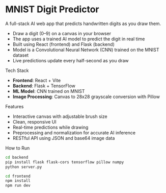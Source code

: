 # MNIST Digit Predictor

A full-stack AI web app that predicts handwritten digits as you draw them.

- Draw a digit (0–9) on a canvas in your browser  
- The app uses a trained AI model to predict the digit in real time  
- Built using React (frontend) and Flask (backend)  
- Model is a Convolutional Neural Network (CNN) trained on the MNIST dataset  
- Live predictions update every half-second as you draw  

Tech Stack

- **Frontend**: React + Vite  
- **Backend**: Flask + TensorFlow  
- **ML Model**: CNN trained on MNIST  
- **Image Processing**: Canvas to 28x28 grayscale conversion with Pillow  

Features

- Interactive canvas with adjustable brush size  
- Clean, responsive UI  
- Real-time predictions while drawing  
- Preprocessing and normalization for accurate AI inference  
- RESTful API using JSON and base64 image data  

How to Run

```bash
cd backend
pip install flask flask-cors tensorflow pillow numpy
python server.py

cd frontend
npm install
npm run dev
